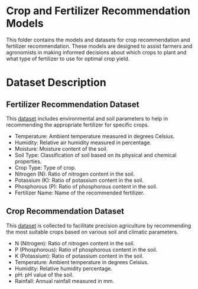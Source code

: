 # Crop and Fertilizer Recommendation Models

This folder contains the models and datasets for crop recommendation and fertilizer recommendation. These models are designed to assist farmers and agronomists in making informed decisions about which crops to plant and what type of fertilizer to use for optimal crop yield.

# Dataset Description

## Fertilizer Recommendation Dataset

This [dataset](https://www.kaggle.com/datasets/jshndeep/fertilizer-recommendation)
includes environmental and soil parameters to help in recommending the appropriate fertilizer for specific crops.

- Temperature: Ambient temperature measured in degrees Celsius.
- Humidity: Relative air humidity measured in percentage.
- Moisture: Moisture content of the soil.
- Soil Type: Classification of soil based on its physical and chemical properties.
- Crop Type: Type of crop.
- Nitrogen (N): Ratio of nitrogen content in the soil.
- Potassium (K): Ratio of potassium content in the soil.
- Phosphorous (P): Ratio of phosphorous content in the soil.
- Fertilizer Name: Name of the recommended fertilizer.

## Crop Recommendation Dataset

This [dataset](https://www.kaggle.com/datasets/siddharthss/crop-recommendation-dataset) is collected to facilitate precision agriculture by recommending the most suitable crops based on various soil and climatic parameters.

- N (Nitrogen): Ratio of nitrogen content in the soil.
- P (Phosphorous): Ratio of phosphorous content in the soil.
- K (Potassium): Ratio of potassium content in the soil.
- Temperature: Ambient temperature in degrees Celsius.
- Humidity: Relative humidity percentage.
- pH: pH value of the soil.
- Rainfall: Annual rainfall measured in mm.
